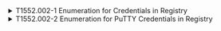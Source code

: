 <details>
<summary>T1552.002-1 Enumeration for Credentials in Registry
</summary>
<pre>$ NA </pre>
</details>
<details>
<summary>T1552.002-2 Enumeration for PuTTY Credentials in Registry
</summary>
<pre>$ NA </pre>
</details>
